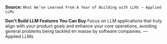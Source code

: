 **Source:** `What We’ve Learned From A Year of Building with LLMs – Applied LLMs`

**Don't Build LLM Features You Can Buy**
Focus on LLM applications that truly align with your product goals and enhance your core operations, avoiding general problems being tackled en masse by software companies. — Applied LLMs
